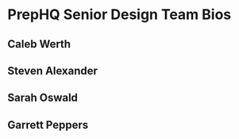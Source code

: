 # PrepHQ Senior Design Team Bios

## Caleb Werth

## Steven Alexander

## Sarah Oswald

## Garrett Peppers